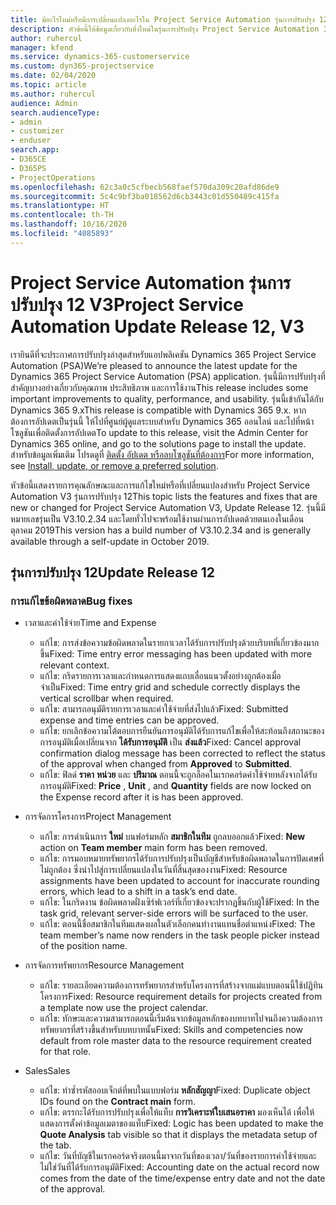 ```yaml
---
title: มีอะไรใหม่หรือมีการเปลี่ยนแปลงอะไรใน Project Service Automation รุ่นการปรับปรุง 12 V3
description: หัวข้อนี้ให้ข้อมูลเกี่ยวกับสิ่งใหม่ในรุ่นการปรับปรุง Project Service Automation 12, V3
author: ruhercul
manager: kfend
ms.service: dynamics-365-customerservice
ms.custom: dyn365-projectservice
ms.date: 02/04/2020
ms.topic: article
ms.author: ruhercul
audience: Admin
search.audienceType:
- admin
- customizer
- enduser
search.app:
- D365CE
- D365PS
- ProjectOperations
ms.openlocfilehash: 62c3a0c5cfbecb568faef570da309c20afd86de9
ms.sourcegitcommit: 5c4c9bf3ba018562d6cb3443c01d550489c415fa
ms.translationtype: HT
ms.contentlocale: th-TH
ms.lasthandoff: 10/16/2020
ms.locfileid: "4085893"
---
```

# <a name="project-service-automation-update-release-12-v3"></a><span data-ttu-id="d6b74-103">Project Service Automation รุ่นการปรับปรุง 12 V3</span><span class="sxs-lookup"><span data-stu-id="d6b74-103">Project Service Automation Update Release 12, V3</span></span>
<span data-ttu-id="d6b74-104">เรายินดีที่จะประกาศการปรับปรุงล่าสุดสำหรับแอปพลิเคชัน Dynamics 365 Project Service Automation (PSA)</span><span class="sxs-lookup"><span data-stu-id="d6b74-104">We’re pleased to announce the latest update for the Dynamics 365 Project Service Automation (PSA) application.</span></span> <span data-ttu-id="d6b74-105">รุ่นนี้มีการปรับปรุงที่สำคัญบางอย่างเกี่ยวกับคุณภาพ ประสิทธิภาพ และการใช้งาน</span><span class="sxs-lookup"><span data-stu-id="d6b74-105">This release includes some important improvements to quality, performance, and usability.</span></span> <span data-ttu-id="d6b74-106">รุ่นนี้เข้ากันได้กับ Dynamics 365 9.x</span><span class="sxs-lookup"><span data-stu-id="d6b74-106">This release is compatible with Dynamics 365 9.x.</span></span> <span data-ttu-id="d6b74-107">หากต้องการอัปเดตเป็นรุ่นนี้ ให้ไปที่ศูนย์ผู้ดูแลระบบสำหรับ Dynamics 365 ออนไลน์ และไปที่หน้าโซลูชันเพื่อติดตั้งการอัปเดต</span><span class="sxs-lookup"><span data-stu-id="d6b74-107">To update to this release, visit the Admin Center for Dynamics 365 online, and go to the solutions page to install the update.</span></span> <span data-ttu-id="d6b74-108">สำหรับข้อมูลเพิ่มเติม โปรดดูที่ [ติดตั้ง อัปเดต หรือลบโซลูชันที่ต้องการ](https://docs.microsoft.com/power-platform/admin/install-remove-preferred-solution)</span><span class="sxs-lookup"><span data-stu-id="d6b74-108">For more information, see [Install, update, or remove a preferred solution](https://docs.microsoft.com/power-platform/admin/install-remove-preferred-solution).</span></span>

<span data-ttu-id="d6b74-109">หัวข้อนี้แสดงรายการคุณลักษณะและการแก้ไขใหม่หรือที่เปลี่ยนแปลงสำหรับ Project Service Automation V3 รุ่นการปรับปรุง 12</span><span class="sxs-lookup"><span data-stu-id="d6b74-109">This topic lists the features and fixes that are new or changed for Project Service Automation V3, Update Release 12.</span></span> <span data-ttu-id="d6b74-110">รุ่นนี้มีหมายเลขรุ่นเป็น V3.10.2.34 และโดยทั่วไปจะพร้อมใช้งานผ่านการอัปเดตด้วยตนเองในเดือนตุลาคม 2019</span><span class="sxs-lookup"><span data-stu-id="d6b74-110">This version has a build number of V3.10.2.34 and is generally available through a self-update in October 2019.</span></span>

## <a name="update-release-12"></a><span data-ttu-id="d6b74-111">รุ่นการปรับปรุง 12</span><span class="sxs-lookup"><span data-stu-id="d6b74-111">Update Release 12</span></span>

### <a name="bug-fixes"></a><span data-ttu-id="d6b74-112">การแก้ไขข้อผิดพลาด</span><span class="sxs-lookup"><span data-stu-id="d6b74-112">Bug fixes</span></span>

- <span data-ttu-id="d6b74-113">เวลาและค่าใช้จ่าย</span><span class="sxs-lookup"><span data-stu-id="d6b74-113">Time and Expense</span></span>

    - <span data-ttu-id="d6b74-114">แก้ไข: การส่งข้อความข้อผิดพลาดในรายกาเวลาได้รับการปรับปรุงด้วยบริบทที่เกี่ยวข้องมากขึ้น</span><span class="sxs-lookup"><span data-stu-id="d6b74-114">Fixed: Time entry error messaging has been updated with more relevant context.</span></span>
    - <span data-ttu-id="d6b74-115">แก้ไข: กริดรายการเวลาและกำหนดการแสดงแถบเลื่อนแนวตั้งอย่างถูกต้องเมื่อจำเป็น</span><span class="sxs-lookup"><span data-stu-id="d6b74-115">Fixed: Time entry grid and schedule correctly displays the vertical scrollbar when required.</span></span>
    - <span data-ttu-id="d6b74-116">แก้ไข: สามารถอนุมัติรายการเวลาและค่าใช้จ่ายที่ส่งไปแล้ว</span><span class="sxs-lookup"><span data-stu-id="d6b74-116">Fixed: Submitted expense and time entries can be approved.</span></span>
    - <span data-ttu-id="d6b74-117">แก้ไข: ยกเลิกข้อความโต้ตอบการยืนยันการอนุมัติได้รับการแก้ไขเพื่อให้สะท้อนถึงสถานะของการอนุมัติเมื่อเปลี่ยนจาก **ได้รับการอนุมัติ** เป็น **ส่งแล้ว**</span><span class="sxs-lookup"><span data-stu-id="d6b74-117">Fixed: Cancel approval confirmation dialog message has been corrected to reflect the status of the approval when changed from **Approved** to **Submitted**.</span></span>
    - <span data-ttu-id="d6b74-118">แก้ไข: ฟิลด์ **ราคา** **หน่วย** และ **ปริมาณ** ตอนนี้จะถูกล็อคในเรกคอร์ดค่าใช้จ่ายหลังจากได้รับการอนุมัติ</span><span class="sxs-lookup"><span data-stu-id="d6b74-118">Fixed: **Price** , **Unit** , and **Quantity** fields are now locked on the Expense record after it is has been approved.</span></span>

- <span data-ttu-id="d6b74-119">การจัดการโครงการ</span><span class="sxs-lookup"><span data-stu-id="d6b74-119">Project Management</span></span>

    - <span data-ttu-id="d6b74-120">แก้ไข: การดำเนินการ **ใหม่** บนฟอร์มหลัก **สมาชิกในทีม** ถูกลบออกแล้ว</span><span class="sxs-lookup"><span data-stu-id="d6b74-120">Fixed: **New** action on **Team member** main form has been removed.</span></span>
    - <span data-ttu-id="d6b74-121">แก้ไข: การมอบหมายทรัพยากรได้รับการปรับปรุงเป็นบัญชีสำหรับข้อผิดพลาดในการปัดเศษที่ไม่ถูกต้อง ซึ่งนำไปสู่การเปลี่ยนแปลงในวันที่สิ้นสุดของงาน</span><span class="sxs-lookup"><span data-stu-id="d6b74-121">Fixed: Resource assignments have been updated to account for inaccurate rounding errors, which lead to a shift in a task’s end date.</span></span>
    - <span data-ttu-id="d6b74-122">แก้ไข: ในกริดงาน ข้อผิดพลาดฝั่งเซิร์ฟเวอร์ที่เกี่ยวข้องจะปรากฏขึ้นกับผู้ใช้</span><span class="sxs-lookup"><span data-stu-id="d6b74-122">Fixed: In the task grid, relevant server-side errors will be surfaced to the user.</span></span>
    - <span data-ttu-id="d6b74-123">แก้ไข: ตอนนี้ชื่อสมาชิกในทีมแสดงผลในตัวเลือกคนทำงานแทนชื่อตำแหน่ง</span><span class="sxs-lookup"><span data-stu-id="d6b74-123">Fixed: The team member’s name now renders in the task people picker instead of the position name.</span></span>

- <span data-ttu-id="d6b74-124">การจัดการทรัพยากร</span><span class="sxs-lookup"><span data-stu-id="d6b74-124">Resource Management</span></span>

    - <span data-ttu-id="d6b74-125">แก้ไข: รายละเอียดความต้องการทรัพยากรสำหรับโครงการที่สร้างจากแม่แบบตอนนี้ใช้ปฏิทินโครงการ</span><span class="sxs-lookup"><span data-stu-id="d6b74-125">Fixed: Resource requirement details for projects created from a template now use the project calendar.</span></span>
    - <span data-ttu-id="d6b74-126">แก้ไข: ทักษะและความสามารถตอนนี้เริ่มต้นจากข้อมูลหลักของบทบาทไปจนถึงความต้องการทรัพยากรที่สร้างขึ้นสำหรับบทบาทนั้น</span><span class="sxs-lookup"><span data-stu-id="d6b74-126">Fixed: Skills and competencies now default from role master data to the resource requirement created for that role.</span></span>

- <span data-ttu-id="d6b74-127">Sales</span><span class="sxs-lookup"><span data-stu-id="d6b74-127">Sales</span></span>

    - <span data-ttu-id="d6b74-128">แก้ไข: ทำซ้ำรหัสออบเจ็กต์ที่พบในแบบฟอร์ม **หลักสัญญา**</span><span class="sxs-lookup"><span data-stu-id="d6b74-128">Fixed: Duplicate object IDs found on the **Contract main** form.</span></span>
    - <span data-ttu-id="d6b74-129">แก้ไข: ตรรกะได้รับการปรับปรุงเพื่อให้แท็บ **การวิเคราะห์ใบเสนอราคา** มองเห็นได้ เพื่อให้แสดงการตั้งค่าข้อมูลเมตาของแท็บ</span><span class="sxs-lookup"><span data-stu-id="d6b74-129">Fixed: Logic has been updated to make the **Quote Analysis** tab visible so that it displays the metadata setup of the tab.</span></span>
    - <span data-ttu-id="d6b74-130">แก้ไข: วันที่บัญชีในเรกคอร์ดจริงตอนนี้มาจากวันที่ของเวลา/วันที่ของรายการค่าใช้จ่ายและไม่ใช่วันที่ได้รับการอนุมัติ</span><span class="sxs-lookup"><span data-stu-id="d6b74-130">Fixed: Accounting date on the actual record now comes from the date of the time/expense entry date and not the date of the approval.</span></span>
